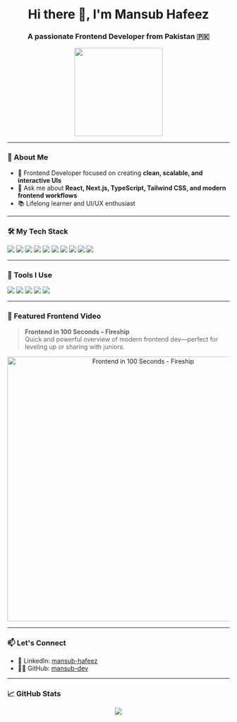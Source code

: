 <h1 align="center">Hi there 👋, I'm Mansub Hafeez</h1>
<h3 align="center">A passionate Frontend Developer from Pakistan 🇵🇰</h3>

<p align="center">
  <img src="https://media.giphy.com/media/du3J3cXyzhj75IOgvA/giphy.gif" width="200px" />
</p>

---

### 🚀 About Me

- 💼 Frontend Developer focused on creating **clean, scalable, and interactive UIs**
- 💬 Ask me about **React, Next.js, TypeScript, Tailwind CSS, and modern frontend workflows**
- 📚 Lifelong learner and UI/UX enthusiast

---

### 🛠️ My Tech Stack

<p align="left">
  <img src="https://img.shields.io/badge/HTML5-E34F26?style=for-the-badge&logo=html5&logoColor=white" />
  <img src="https://img.shields.io/badge/CSS3-1572B6?style=for-the-badge&logo=css3&logoColor=white" />
  <img src="https://img.shields.io/badge/Bootstrap-563D7C?style=for-the-badge&logo=bootstrap&logoColor=white" />
  <img src="https://img.shields.io/badge/Tailwind_CSS-38B2AC?style=for-the-badge&logo=tailwind-css&logoColor=white" />
  <img src="https://img.shields.io/badge/JavaScript-F7DF1E?style=for-the-badge&logo=javascript&logoColor=black" />
  <img src="https://img.shields.io/badge/TypeScript-3178C6?style=for-the-badge&logo=typescript&logoColor=white" />
  <img src="https://img.shields.io/badge/React-20232A?style=for-the-badge&logo=react&logoColor=61DAFB" />
  <img src="https://img.shields.io/badge/Next.js-000000?style=for-the-badge&logo=next.js&logoColor=white" />
  <img src="https://img.shields.io/badge/Prisma-2D3748?style=for-the-badge&logo=prisma&logoColor=white" />
  <img src="https://img.shields.io/badge/Supabase-3ECF8E?style=for-the-badge&logo=supabase&logoColor=white" />
</p>

---

### 🧰 Tools I Use

<p align="left">
  <img src="https://img.shields.io/badge/VS_Code-007ACC?style=for-the-badge&logo=visual-studio-code&logoColor=white" />
  <img src="https://img.shields.io/badge/Git-F05032?style=for-the-badge&logo=git&logoColor=white" />
  <img src="https://img.shields.io/badge/GitHub-181717?style=for-the-badge&logo=github&logoColor=white" />
  <img src="https://img.shields.io/badge/Figma-F24E1E?style=for-the-badge&logo=figma&logoColor=white" />
  <img src="https://img.shields.io/badge/Chrome_DevTools-4285F4?style=for-the-badge&logo=google-chrome&logoColor=white" />
</p>

---

### 🎥 Featured Frontend Video

> **Frontend in 100 Seconds – Fireship**  
Quick and powerful overview of modern frontend dev—perfect for leveling up or sharing with juniors.

<p align="center">
  <a href="https://www.youtube.com/watch?v=qqJVMee-5us" target="_blank">
    <img src="https://img.youtube.com/vi/qqJVMee-5us/0.jpg" alt="Frontend in 100 Seconds - Fireship" width="600px" />
  </a>
</p>

---

### 📫 Let's Connect

- 💼 LinkedIn: [mansub-hafeez](https://www.linkedin.com/in/mansub-hafeez-91125b21b/)
- 🧑‍💻 GitHub: [mansub-dev](https://github.com/mansub-dev)

---

### 📈 GitHub Stats

<p align="center">
  <img src="https://github-readme-stats.vercel.app/api?username=mansub-dev&show_icons=true&theme=tokyonight" />
</p>

